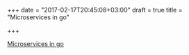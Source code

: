 +++
date = "2017-02-17T20:45:08+03:00"
draft = true
title = "Microservices in go"

+++

<p><a href="http://www.informit.com/articles/article.aspx?p=2756473">Microservices in go</a></p>
